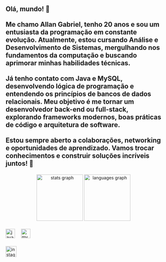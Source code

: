 <h2 align="left">Olá, mundo! 👋<br><br>Me chamo Allan Gabriel, tenho 20 anos e sou um entusiasta da programação em constante evolução. Atualmente, estou cursando Análise e Desenvolvimento de Sistemas, mergulhando nos fundamentos da computação e buscando aprimorar minhas habilidades técnicas.<br><br>Já tenho contato com Java e MySQL, desenvolvendo lógica de programação e entendendo os princípios de bancos de dados relacionais. Meu objetivo é me tornar um desenvolvedor back-end ou full-stack, explorando frameworks modernos, boas práticas de código e arquitetura de software.<br><br>Estou sempre aberto a colaborações, networking e oportunidades de aprendizado. Vamos trocar conhecimentos e construir soluções incríveis juntos! 🚀</h2>

###

<div align="center">
  <img src="https://github-readme-stats.vercel.app/api?username=aln14gabriel&hide_title=false&hide_rank=false&show_icons=true&include_all_commits=true&count_private=true&disable_animations=false&theme=dracula&locale=en&hide_border=false" height="150" alt="stats graph"  />
  <img src="https://github-readme-stats.vercel.app/api/top-langs?username=aln14gabriel&locale=en&hide_title=false&layout=compact&card_width=320&langs_count=5&theme=dracula&hide_border=false" height="150" alt="languages graph"  />
</div>

###

<div align="left">
  <img src="https://cdn.jsdelivr.net/gh/devicons/devicon/icons/java/java-original.svg" height="30" alt="java logo"  />
  <img width="12" />
  <img src="https://cdn.jsdelivr.net/gh/devicons/devicon/icons/mysql/mysql-original.svg" height="30" alt="mysql logo"  />
</div>

###
  <a href="https://www.instagram.com/aln14gabriel/" target="_blank">
    <img src="https://img.shields.io/static/v1?message=Instagram&logo=instagram&label=&color=E4405F&logoColor=white&labelColor=&style=for-the-badge" height="35" alt="instagram logo"  />
  </a>
</div>

###

<br clear="both">


